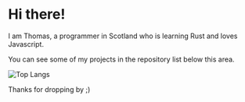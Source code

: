 # Hi there!

I am Thomas, a programmer in Scotland who is learning Rust and loves Javascript.

You can see some of my projects in the repository list below this area.

![Top Langs](https://github-readme-stats.vercel.app/api/top-langs/?username=fatalcenturion&layout=compact&theme=dark)

Thanks for dropping by ;)

